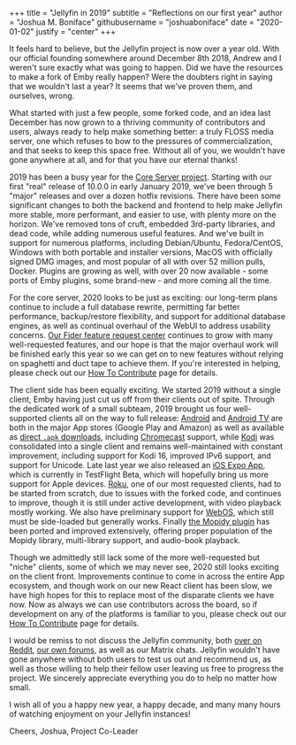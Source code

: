 +++
title = "Jellyfin in 2019"
subtitle = "Reflections on our first year"
author = "Joshua M. Boniface" 
githubusername = "joshuaboniface"
date = "2020-01-02"
justify = "center"
+++

It feels hard to believe, but the Jellyfin project is now over a year old. With our official founding somewhere around December 8th 2018, Andrew and I weren't sure exactly what was going to happen. Did we have the resources to make a fork of Emby really happen? Were the doubters right in saying that we wouldn't last a year? It seems that we've proven them, and ourselves, wrong.

What started with just a few people, some forked code, and an idea last December has now grown to a thriving community of contributors and users, always ready to help make something better: a truly FLOSS media server, one which refuses to bow to the pressures of commercialization, and that seeks to keep this space free. Without all of you, we wouldn't have gone anywhere at all, and for that you have our eternal thanks!

2019 has been a busy year for the [Core Server project](https://github.com/jellyfin/jellyfin). Starting with our first "real" release of 10.0.0 in early January 2019, we've been through 5 "major" releases and over a dozen hotfix revisions. There have been some significant changes to both the backend and frontend to help make Jellyfin more stable, more performant, and easier to use, with plenty more on the horizon. We've removed tons of cruft, embedded 3rd-party libraries, and dead code, while adding numerous useful features. And we've built in support for numerous platforms, including Debian/Ubuntu, Fedora/CentOS, Windows with both portable and installer versions, MacOS with officially signed DMG images, and most popular of all with over 52 million pulls, Docker. Plugins are growing as well, with over 20 now available - some ports of Emby plugins, some brand-new - and more coming all the time.

For the core server, 2020 looks to be just as exciting: our long-term plans continue to include a full database rewrite, permitting far better performance, backup/restore flexibility, and support for additional database engines, as well as continual overhaul of the WebUI to address usability concerns. [Our Fider feature request center](https://features.jellyfin.org) continues to grow with many well-requested features, and our hope is that the major overhaul work will be finished early this year so we can get on to new features without relying on spaghetti and duct tape to achieve them. If you're interested in helping, please check out our [How To Contribute](https://jellyfin.org/contribute/) page for details.

The client side has been equally exciting. We started 2019 without a single client, Emby having just cut us off from their clients out of spite. Through the dedicated work of a small subteam, 2019 brought us four well-supported clients all on the way to full release: [Android](https://github.com/jellyfin/jellyfin-android) and [Android TV](https://github.com/jellyfin/jellyfin-androidtv) are both in the major App stores (Google Play and Amazon) as well as available as [direct `.apk` downloads](https://repo.jellyfin.org/releases/client), including [Chromecast](https://github.com/jellyfin/jellyfin-chromecast) support, while [Kodi](https://github.com/jellyfin/jellyfin-kodi) was consolidated into a single client and remains well-maintained with constant improvement, including support for Kodi 16, improved IPv6 support, and support for Unicode. Late last year we also released an [iOS Expo App](https://github.com/jellyfin/jellyfin-expo), which is currently in TestFlight Beta, which will hopefully bring us more support for Apple devices. [Roku](https://github.com/jellyfin/jellyfin-roku), one of our most requested clients, had to be started from scratch, due to issues with the forked code, and continues to improve, though it is still under active development, with video playback mostly working. We also have preliminary support for [WebOS](https://github.com/jellyfin/jellyfin-webos), which still must be side-loaded but generally works. Finally [the Mopidy plugin](https://github.com/jellyfin/mopidy-jellyfin) has been ported and improved extensively, offering proper population of the Mopidy library, multi-library support, and audio-book playback.

Though we admittedly still lack some of the more well-requested but "niche" clients, some of which we may never see, 2020 still looks exciting on the client front. Improvements continue to come in across the entire App ecosystem, and though work on our new React client has been slow, we have high hopes for this to replace most of the disparate clients we have now. Now as always we can use contributors across the board, so if development on any of the platforms is familiar to you, please check out our [How To Contribute](https://jellyfin.org/contribute/) page for details.

I would be remiss to not discuss the Jellyfin community, both [over on Reddit](https://reddit.com/r/jellyfin), [our own forums](https://forum.jellyfin.org), as well as our Matrix chats. Jellyfin wouldn't have gone anywhere without both users to test us out and recommend us, as well as those willing to help their fellow user leaving us free to progress the project. We sincerely appreciate everything you do to help no matter how small.

I wish all of you a happy new year, a happy decade, and many many hours of watching enjoyment on your Jellyfin instances!

Cheers,
Joshua, Project Co-Leader

